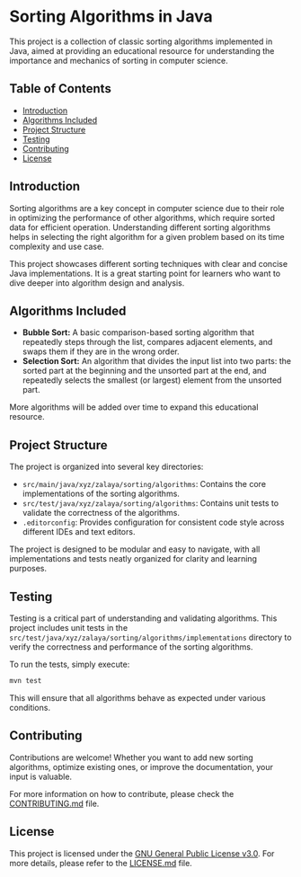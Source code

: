 # Sorting Algorithms in Java

This project is a collection of classic sorting algorithms implemented in Java, aimed at providing an educational resource for understanding the importance and mechanics of sorting in computer science.

## Table of Contents

- [Introduction](#introduction)
- [Algorithms Included](#algorithms-included)
- [Project Structure](#project-structure)
- [Testing](#testing)
- [Contributing](#contributing)
- [License](#license)

## Introduction

Sorting algorithms are a key concept in computer science due to their role in optimizing the performance of other algorithms, which require sorted data for efficient operation. Understanding different sorting algorithms helps in selecting the right algorithm for a given problem based on its time complexity and use case.

This project showcases different sorting techniques with clear and concise Java implementations. It is a great starting point for learners who want to dive deeper into algorithm design and analysis.

## Algorithms Included

- **Bubble Sort:** A basic comparison-based sorting algorithm that repeatedly steps through the list, compares adjacent elements, and swaps them if they are in the wrong order.
- **Selection Sort:** An algorithm that divides the input list into two parts: the sorted part at the beginning and the unsorted part at the end, and repeatedly selects the smallest (or largest) element from the unsorted part.

More algorithms will be added over time to expand this educational resource.

## Project Structure

The project is organized into several key directories:

- `src/main/java/xyz/zalaya/sorting/algorithms`: Contains the core implementations of the sorting algorithms.
- `src/test/java/xyz/zalaya/sorting/algorithms`: Contains unit tests to validate the correctness of the algorithms.
- `.editorconfig`: Provides configuration for consistent code style across different IDEs and text editors.

The project is designed to be modular and easy to navigate, with all implementations and tests neatly organized for clarity and learning purposes.

## Testing

Testing is a critical part of understanding and validating algorithms. This project includes unit tests in the `src/test/java/xyz/zalaya/sorting/algorithms/implementations` directory to verify the correctness and performance of the sorting algorithms.

To run the tests, simply execute:

```bash
mvn test
```

This will ensure that all algorithms behave as expected under various conditions.

## Contributing

Contributions are welcome! Whether you want to add new sorting algorithms, optimize existing ones, or improve the documentation, your input is valuable.

For more information on how to contribute, please check the [CONTRIBUTING.md](.github/CONTRIBUTING.md) file.

## License

This project is licensed under the [GNU General Public License v3.0](.github/LICENSE). For more details, please refer to the [LICENSE.md](.github/LICENSE) file.
